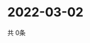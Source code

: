 # 2022-03-02
  共 0条

  <!-- BEGIN -->
  <!-- 最后更新时间Wed Mar 02 2022 06:07:59 GMT+0000 (Coordinated Universal Time) -->
  
  <!-- END -->
  
  